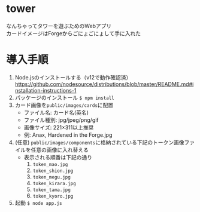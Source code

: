 # tower
なんちゃってタワーを遊ぶためのWebアプリ  
カードイメージはForgeからごにょごにょして手に入れた

# 導入手順
1. Node.jsのインストールする（v12で動作確認済）
    https://github.com/nodesource/distributions/blob/master/README.md#installation-instructions-1
1. パッケージのインストール
    `$ npm install`
1. カード画像を`public/images/cards`に配置
    - ファイル名: カード名(英名)
    - ファイル種別: jpg/jpeg/png/gif
    - 画像サイズ: 221×311以上推奨
    - 例: Anax, Hardened in the Forge.jpg
1. (任意) `public/images/components`に格納されている下記のトークン画像ファイルを任意の画像に入れ替える
    - 表示される順番は下記の通り
        1. `token_mao.jpg`
        1. `token_shion.jpg`
        1. `token_megu.jpg`
        1. `token_kirara.jpg`
        1. `token_tama.jpg`
        1. `token_kyoro.jpg`
1. 起動
    `$ node app.js`
